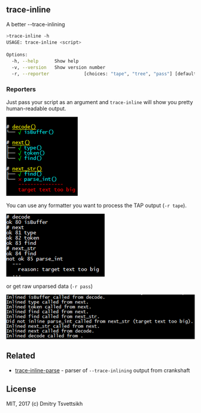 ## trace-inline

A better --trace-inlining

```sh
>trace-inline -h
USAGE: trace-inline <script>

Options:
  -h, --help      Show help                                            [boolean]
  -v, --version   Show version number                                  [boolean]
  -r, --reporter             [choices: "tape", "tree", "pass"] [default: "tree"]
```
### Reporters

Just pass your script as an argument and `trace-inline` will show you pretty human-readable output.

![tree](fixtures/tree-windows.png)

You can use any formatter you want to process the TAP output (`-r tape`). 

![tape](fixtures/tape-windows.png)

or get raw unparsed data (`-r pass`)

![pass](fixtures/pass-windows.png)

## Related

* [trace-inline-parse](https://github.com/ReklatsMasters/trace-inline-parse) - parser of `--trace-inlining` output from crankshaft

## License
MIT, 2017 (c) Dmitry Tsvettsikh
